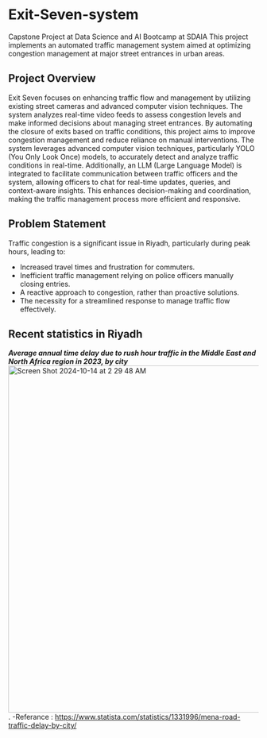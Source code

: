 # Exit-Seven-system
Capstone Project at Data Science and AI Bootcamp at SDAIA
This project implements an automated traffic management system aimed at optimizing congestion management at major street entrances in urban areas.

## Project Overview
Exit Seven focuses on enhancing traffic flow and management by utilizing existing street cameras and advanced computer vision techniques. The system analyzes real-time video feeds to assess congestion levels and make informed decisions about managing street entrances. By automating the closure of exits based on traffic conditions, this project aims to improve congestion management and reduce reliance on manual interventions. The system leverages advanced computer vision techniques, particularly YOLO (You Only Look Once) models, to accurately detect and analyze traffic conditions in real-time. Additionally, an LLM (Large Language Model) is integrated to facilitate communication between traffic officers and the system, allowing officers to chat for real-time updates, queries, and context-aware insights. This enhances decision-making and coordination, making the traffic management process more efficient and responsive.

## Problem Statement
Traffic congestion is a significant issue in Riyadh, particularly during peak hours, leading to:

* Increased travel times and frustration for commuters.
* Inefficient traffic management relying on police officers manually closing entries.
* A reactive approach to congestion, rather than proactive solutions.
* The necessity for a streamlined response to manage traffic flow effectively.

## Recent statistics in Riyadh
***Average annual time delay due to rush hour traffic in the Middle East and North Africa region in 2023, by city***
<img width="699" alt="Screen Shot 2024-10-14 at 2 29 48 AM" src="https://github.com/user-attachments/assets/ad6cac01-d8f5-403b-b929-91b861e8bd8a">.
-Referance : https://www.statista.com/statistics/1331996/mena-road-traffic-delay-by-city/

